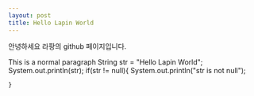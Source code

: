 ```yaml
---
layout: post
title: Hello Lapin World
---
```


안녕하세요 라팡의 github 페이지입니다.

This is a normal paragraph
	String str = "Hello Lapin World";
	System.out.println(str);
	if(str != null){
		System.out.println("str is not null");

	}
